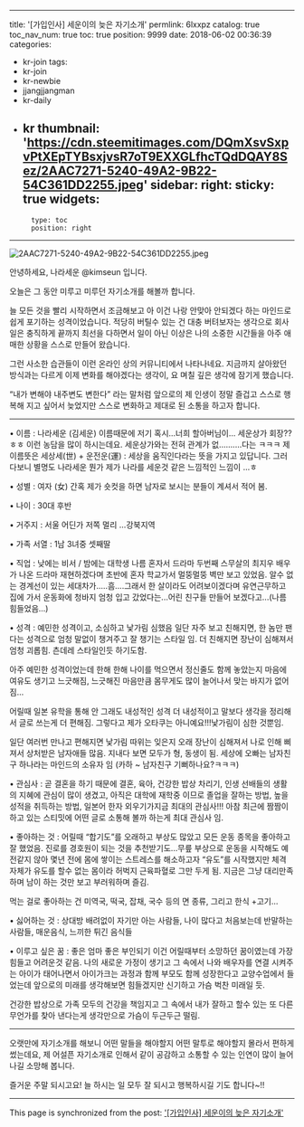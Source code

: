 
---
title: '[가입인사] 세운이의 늦은 자기소개'
permlink: 6lxxpz
catalog: true
toc_nav_num: true
toc: true
position: 9999
date: 2018-06-02 00:36:39
categories:
- kr-join
tags:
- kr-join
- kr-newbie
- jjangjjangman
- kr-daily
- kr
thumbnail: 'https://cdn.steemitimages.com/DQmXsvSxpvPtXEpTYBsxjvsR7oT9EXXGLfhcTQdDQAY8Sez/2AAC7271-5240-49A2-9B22-54C361DD2255.jpeg'
sidebar:
    right:
        sticky: true
widgets:
    -
        type: toc
        position: right
---


![2AAC7271-5240-49A2-9B22-54C361DD2255.jpeg](https://cdn.steemitimages.com/DQmXsvSxpvPtXEpTYBsxjvsR7oT9EXXGLfhcTQdDQAY8Sez/2AAC7271-5240-49A2-9B22-54C361DD2255.jpeg)

안녕하세요, 나라세운 @kimseun 입니다.

오늘은 그 동안 미루고 미루던 자기소개를 해볼까 합니다. 

늘 모든 것을 빨리 시작하면서 조금해보고 아 이건 나랑 안맞아 안되겠다 하는 마인드로 쉽게 포기하는 성격이었습니다. 적당히 버틸수 있는 건 대충 버텨보자는 생각으로 회사 일은 충직하게 끝까지 최선을 다하면서 일이 아닌 이상은 나의 소중한 시간들을 아주 애매한 상황을 스스로 만들어 왔습니다. 

그런 사소한 습관들이 이런 온라인 상의 커뮤니티에서 나타나네요.  지금까지 살아왔던 방식과는 다르게 이제 변화를 해야겠다는 생각이, 요 며칠 깊은 생각에 잠기게 했습니다.

“내가 변해야 내주변도 변한다” 라는 말처럼 앞으로의  제 인생이 정말 즐겁고 스스로 행복해 지고 싶어서 늦었지만 스스로 변화하고 제대로 된 소통을 하고자 합니다.

- - -

• 이름 : 나라세운 (김세운) 
이름때문에 저기 혹시...너희 할아버님이... 세운상가 회장?? ㅎㅎ 이런 농담을 많이 하시는데요. 세운상가와는 전혀 관계가 없..........다는 ㅋㅋㅋ
제 이름뜻은 세상세(世) + 운전운(運) : 세상을 움직인다라는 뜻을 가지고 있답니다. 그러다보니 별명도 나라세운 뭔가 제가 나라를 세운것 같은 느낌적인 느낌이 ...ㅎ

• 성별 : 여자 (女)
간혹 제가 숏컷을 하면 남자로 보시는 분들이 계셔서 적어 봄.

• 나이 : 30대 후반

• 거주지 : 서울 어딘가 저쪽 멀리 ...강북지역 

• 가족 서열 : 1남 3녀중 셋째딸

• 직업 : 낮에는 비서 / 밤에는 대학생
나름 혼자서 드라마 두번째 스무살의 최지우 배우가 나온 드라마 재현하겠다며 초반에 혼자 학교가서 멀뚱멀뚱 벽만 보고 있었음. 알수 없는 경계선이 있는 세대차가.....흠....그래서 한 살이라도 어려보이겠다며 유연근무하고 집에 가서 운동화에 청바지 엄청 입고 갔었다는...어린 친구들 만들어 보겠다고...(나름 힘들었음...)

• 성격 : 예민한 성격이고, 소심하고 낯가림 심했음 일단 자주 보고 친해지면, 한 놈만 팬다는 성격으로 엄청 말없이 챙겨주고 잘 챙기는 스타일 임. 더 친해지면 장난이 심해져서 엄청 괴롭힘. 츤데레 스타일인듯 하기도함.

아주 예민한 성격이었는데 한해 한해 나이를 먹으면서 정신줄도 함께 놓았는지 마음에 여유도 생기고 느긋해짐, 느긋해진 마음만큼 몸무게도 많이 늘어나서 맞는 바지가 없어짐...

어릴때 일본 유학을 통해 안 그래도 내성적인 성격 더 내성적이고 말보다 생각을 정리해서 글로 쓰는게 더 편해짐.  그렇다고 제가 오타쿠는 아니예요!!!낯가림이 심한 것뿐임.

일단 여러번 만나고 편해지면 낯가림 따위는 잊은지 오래 장난이 심해져서 나로 인해 삐져서 상처받은 남자애들 많음. 지내다 보면 모두가 형, 동생이 됨. 세상에 오빠는 남자친구 하나라는 마인드의 소유자 임 (카하 ~ 남자친구 기뻐하나요?ㅋㅋㅋ)

• 관심사 : 곧 결혼을 하기 때문에 결혼, 육아, 건강한 밥상 차리기, 인생 선배들의 생활의 지혜에 관심이 많이 생겼고, 아직은 대학에 재학중 이므로 졸업을 잘하는 방법, 높을 성적을 취득하는 방법, 일본어 한자 외우기가지금 최대의 관심사!!! 
아참 최근에 짬짬이 하고 있는 스티밋에 어떤 글로 소통해 볼까 하는게 최대 관심사 임.

• 좋아하는 것 : 어릴때 “합기도”를 오래하고 부상도 많았고 모든 운동 종목을 좋아하고 잘 했었음. 진로를 경호원이 되는 것을 추천받기도...무릎 부상으로 운동을 시작해도 예전같지 않아 몇년 전에 몸에 쌓이는 스트레스를 해소하고자  “유도”를 시작했지만 체격 자체가 유도를 할수 없는 몸이라 허벅지 근육파혈로 그만 두게 됨. 지금은 그냥 대리만족하며 남이 하는 것만 보고 부러워하며 즐김. 

먹는 걸로 좋아하는 건 미역국, 떡국, 잡채, 국수 등의 면 종류, 그리고 한식 +고기...

• 싫어하는 것 : 상대방 배려없이 자기만 아는 사람들, 나이 많다고 처음보는데 반말하는 사람들, 매운음식, 느끼한 튀긴 음식들

• 이루고 싶은 꿈 : 좋은 엄마 좋은 부인되기
이건 어릴때부터 소망하던 꿈이였는데 가장 힘들고 어려운것 같음. 나의 새로운 가정이 생기고  그 속에서 나와 배우자를 연결 시켜주는 아이가 태어나면서 아이가크는 과정과 함께 부모도 함께 성장한다고 교양수업에서 들었는데 앞으로의 미래를 생각해보면 힘들겠지만 신기하고 가슴 벅찬 미래일 듯.

건강한 밥상으로 가족 모두의 건강을 책임지고 그 속에서 내가 잘하고 할수 있는 또 다른 무언가를 찾아 낸다는게 생각만으로 가슴이 두근두근 떨림.

- - -

오랫만에 자기소개를 해보니 어떤 말들을 해야할지 어떤 말투로 해야할지 몰라서 편하게 썼는데요, 제 어설픈 자기소개로 인해서 같이 공감하고 소통할 수 있는 인연이 많이 늘어나길 소망해 봅니다.

즐거운 주말 되시고요! 늘 하시는 일 모두 잘 되시고 행복하시길 기도 합니다~!!

- - -

This page is synchronized from the post: ['[가입인사] 세운이의 늦은 자기소개'](https://steemit.com/@kimseun/6lxxpz)
